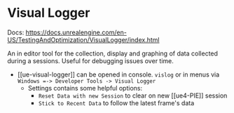 # Visual Logger
Docs: https://docs.unrealengine.com/en-US/TestingAndOptimization/VisualLogger/index.html

An in editor tool for the collection, display and graphing of data collected during a sessions. Useful for debugging issues over time.

- [[ue-visual-logger]] can be opened in console. `vislog` or in menus via `Windows =-> Developer Tools -> Visual Logger`
	- Settings contains some helpful options:
		- `Reset Data with new Session` to clear on new [[ue4-PIE]] session
		- `Stick to Recent Data` to follow the latest frame's data
